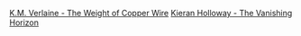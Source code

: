 [K.M. Verlaine - The Weight of Copper Wire](works/K.M.-Verlaine-The-Weight-of-Copper-Wire.md)
[Kieran Holloway - The Vanishing Horizon](works/Kieran-Holloway-The-Vanishing-Horizon.md)